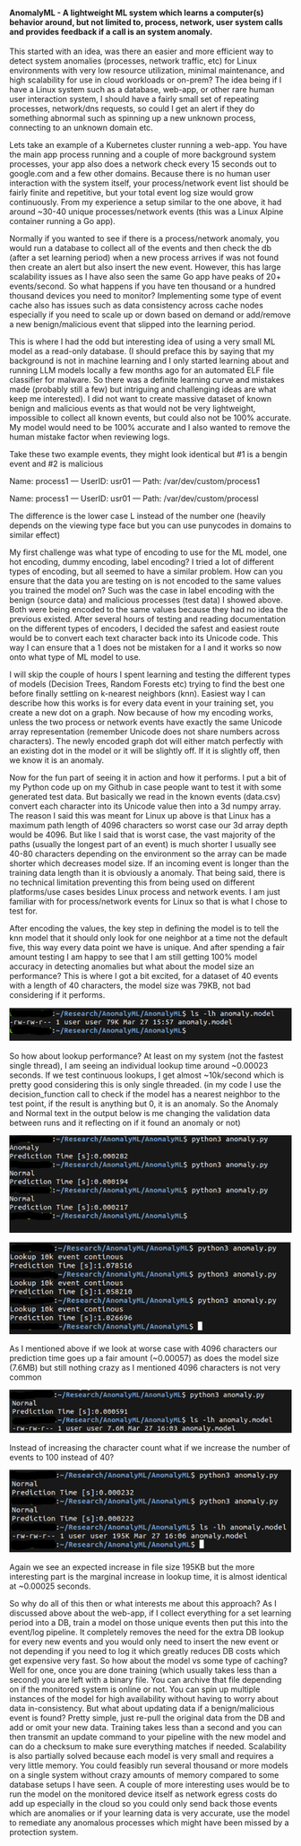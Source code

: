 #### AnomalyML - A lightweight ML system which learns a computer(s) behavior around, but not limited to, process, network, user system calls and provides feedback if a call is an system anomaly.

This started with an idea, was there an easier and more efficient way to detect system anomalies (processes, network traffic, etc) for Linux environments with very low resource utilization, minimal maintenance, and high scalability for use in cloud workloads or on-prem? The idea being if I have a Linux system such as a database, web-app, or other rare human user interaction system, I should have a fairly small set of repeating processes, network/dns requests, so could I get an alert if they do something abnormal such as spinning up a new unknown process, connecting to an unknown domain etc. 

Lets take an example of a Kubernetes cluster running a web-app. You have the main app process running and a couple of more background system processes, your app also does a network check every 15 seconds out to google.com and a few other domains. Because there is no human user interaction with the system itself, your process/network event list should be fairly finite and repetitive, but your total event log size would grow continuously. From my experience a setup similar to the one above, it had around ~30-40 unique processes/network events (this was a Linux Alpine container running a Go app). 

Normally if you wanted to see if there is a process/network anomaly, you would run a database to collect all of the events and then check the db (after a set learning period) when a new process arrives if was not found then create an alert but also insert the new event. However, this has large scalability issues as I have also seen the same Go app have peaks of 20+ events/second. So what happens if you have ten thousand or a hundred thousand devices you need to monitor? Implementing some type of event cache also has issues such as data consistency across cache nodes especially if you need to scale up or down based on demand or add/remove a new benign/malicious event that slipped into the learning period.

This is where I had the odd but interesting idea of using a very small ML model as a read-only database. (I should preface this by saying that my background is not in machine learning and I only started learning about and running LLM models locally a few months ago for an automated ELF file classifier for malware. So there was a definite learning curve and mistakes made (probably still a few) but intriguing and challenging ideas are what keep me interested). I did not want to create massive dataset of known benign and malicious events as that would not be very lightweight, impossible to collect all known events, but could also not be 100% accurate. My model would need to be 100% accurate and I also wanted to remove the human mistake factor when reviewing logs. 

Take these two example events, they might look identical but #1 is a bengin event and #2 is malicious 

Name: process1 — UserID: usr01 — Path: /var/dev/custom/process1

Name: process1 — UserID: usr01 — Path: /var/dev/custom/processl

The difference is the lower case L instead of the number one (heavily depends on the viewing type face but you can use punycodes in domains to similar effect)

My first challenge was what type of encoding to use for the ML model, one hot encoding, dummy encoding, label encoding? I tried a lot of different types of encoding, but all seemed to have a similar problem. How can you ensure that the data you are testing on is not encoded to the same values you trained the model on? Such was the case in label encoding with the benign (source data) and malicious processes (test data) I showed above. Both were being encoded to the same values because they had no idea the previous existed. After several hours of testing and reading documentation on the different types of encoders, I decided the safest and easiest route would be to convert each text character back into its Unicode code. This way I can ensure that a 1 does not be mistaken for a l and it works so now onto what type of ML model to use.

I will skip the couple of hours I spent learning and testing the different types of models (Decision Trees, Random Forests etc) trying to find the best one before finally settling on k-nearest neighbors (knn). Easiest way I can describe how this works is for every data event in your training set, you create a new dot on a graph. Now because of how my encoding works, unless the two process or network events have exactly the same Unicode array representation (remember Unicode does not share numbers across characters). The newly encoded graph dot will either match perfectly with an existing dot in the model or it will be slightly off. If it is slightly off, then we know it is an anomaly. 

Now for the fun part of seeing it in action and how it performs. I put a bit of my Python code up on my Github in case people want to test it with some generated test data. But basically we read in the known events (data.csv) convert each character into its Unicode value then into a 3d numpy array. The reason I said this was meant for Linux up above is that Linux has a maximum path length of 4096 characters so worst case our 3d array depth would be 4096. But like I said that is worst case, the vast majority of the paths (usually the longest part of an event) is much shorter I usually see 40-80 characters depending on the environment so the array can be made shorter which decreases model size. If an incoming event is longer than the training data length than it is obviously a anomaly. That being said, there is no technical limitation preventing this from being used on different platforms/use cases besides Linux process and network events. I am just familiar with for process/network events for Linux so that is what I chose to test for. 

After encoding the values, the key step in defining the model is to tell the knn model that it should only look for one neighbor at a time not the default five, this way every data point we have is unique. And after spending a fair amount testing I am happy to see that I am still getting 100% model accuracy in detecting anomalies but what about the model size an performance? This is where I got a bit excited, for a dataset of 40 events with a length of 40 characters, the model size was 79KB, not bad considering if it performs.

![model size 1](https://github.com/recontech404/AnomalyML/blob/main/assets/model_size_01.PNG)

So how about lookup performance? At least on my system (not the fastest single thread), I am seeing an individual lookup time around ~0.00023 seconds. If we test continuous lookups, I get almost ~10k/second which is pretty good considering this is only single threaded. (in my code I use the decision_function call to check if the model has a nearest neighbor to the test point, if the result is anything but 0, it is an anomaly. So the Anomaly and Normal text in the output below is me changing the validation data between runs and it reflecting on if it found an anomaly or not)

![model speed 1](https://github.com/recontech404/AnomalyML/blob/main/assets/model_speed_01.PNG)

![model 10k](https://github.com/recontech404/AnomalyML/blob/main/assets/model_speed_10k.PNG)

As I mentioned above if we look at worse case with 4096 characters our prediction time goes up a fair amount (~0.00057) as does the model size (7.6MB) but still nothing crazy as I mentioned 4096 characters is not very common

![model speed 2](https://github.com/recontech404/AnomalyML/blob/main/assets/model_speed_02.PNG)

Instead of increasing the character count what if we increase the number of events to 100 instead of 40?

![model speed 3](https://github.com/recontech404/AnomalyML/blob/main/assets/model_speed_03.PNG)

Again we see an expected increase in file size 195KB but the more interesting part is the marginal increase in lookup time, it is almost identical at ~0.00025 seconds.

So why do all of this then or what interests me about this approach? As I discussed above about the web-app, if I collect everything for a set learning period into a DB, train a model on those unique events then put this into the event/log pipeline. It completely removes the need for the extra DB lookup for every new events and you would only need to insert the new event or not depending if you need to log it which greatly reduces DB costs which get expensive very fast. So how about the model vs some type of caching? Well for one, once you are done training (which usually takes less than a second) you are left with a binary file. You can archive that file depending on if the monitored system is online or not. You can spin up multiple instances of the model for high availability without having to worry about data in-consistency. But what about updating data if a benign/malicious event is found? Pretty simple, just re-pull the original data from the DB and add or omit your new data. Training takes less than a second and you can then transmit an update command to your pipeline with the new model and can do a checksum to make sure everything matches if needed. Scalability is also partially solved because each model is very small and requires a very little memory. You could feasibly run several thousand or more models on a single system without crazy amounts of memory compared to some database setups I have seen. A couple of more interesting uses would be to run the model on the monitored device itself as network egress costs do add up especially in the cloud so you could only send back those events which are anomalies or if your learning data is very accurate, use the model to remediate any anomalous processes which might have been missed by a protection system. 
